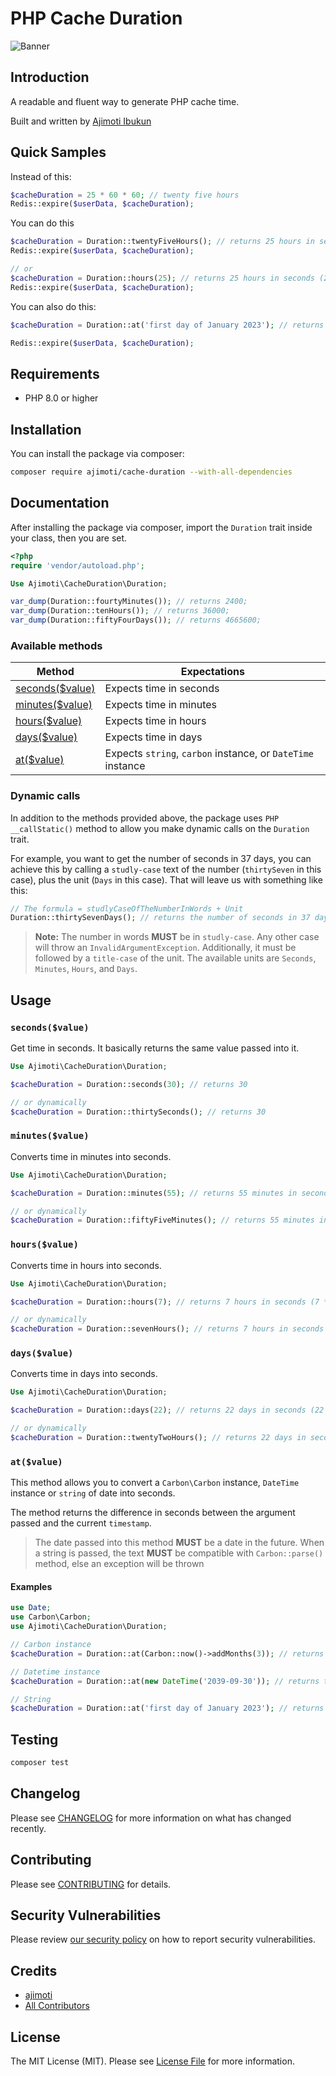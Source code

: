 # PHP Cache Duration
![Banner](https://banners.beyondco.de/Cache%20Duration%20Package.png?theme=dark&packageManager=composer+require&packageName=ajimoti%2Fcache-duration&pattern=charlieBrown&style=style_1&description=A+more+readable+way+to+get+time+in+seconds+while+caching&md=1&showWatermark=1&fontSize=100px&images=clock)

## Introduction
A readable and fluent way to generate PHP cache time.

Built and written by [Ajimoti Ibukun](https://www.linkedin.com/in/ibukun-ajimoti-3420a786/)

## Quick Samples
Instead of this:
```php
$cacheDuration = 25 * 60 * 60; // twenty five hours
Redis::expire($userData, $cacheDuration);
```

You can do this
```php
$cacheDuration = Duration::twentyFiveHours(); // returns 25 hours in seconds (25 * 60 * 60)
Redis::expire($userData, $cacheDuration);

// or
$cacheDuration = Duration::hours(25); // returns 25 hours in seconds (25 * 60 * 60)
Redis::expire($userData, $cacheDuration);
```

You can also do this:
```php
$cacheDuration = Duration::at('first day of January 2023'); // returns the time difference between the present time and the first of january 2023 in seconds

Redis::expire($userData, $cacheDuration);
```

## Requirements
- PHP 8.0 or higher

## Installation
You can install the package via composer:
```bash
composer require ajimoti/cache-duration --with-all-dependencies
```

## Documentation
After installing the package via composer, import the `Duration` trait inside your class, then you are set.
```php
<?php
require 'vendor/autoload.php';

Use Ajimoti\CacheDuration\Duration;

var_dump(Duration::fourtyMinutes()); // returns 2400;
var_dump(Duration::tenHours()); // returns 36000;
var_dump(Duration::fiftyFourDays()); // returns 4665600;
```

### Available methods
| Method      | Expectations | 
| ----------- | ----------- |
| [seconds($value)](#secondsvalue)  | Expects time in seconds  |
| [minutes($value)](#minutesvalue)   | Expects time in minutes  |
| [hours($value)](#hoursvalue)  | Expects time in hours  |
| [days($value)](#daysvalue) | Expects time in days  |
| [at($value)](#atvalue)  | Expects `string`, `carbon` instance, or `DateTime` instance  |

### Dynamic calls
In addition to the methods provided above, the package uses `PHP` `__callStatic()` method to allow you make dynamic calls on the `Duration` trait.

For example, you want to get the number of seconds in 37 days, you can achieve this by calling a `studly-case` text of the number (`thirtySeven` in this case), plus the unit (`Days` in this case). That will leave us with something like this:

```php
// The formula = studlyCaseOfTheNumberInWords + Unit
Duration::thirtySevenDays(); // returns the number of seconds in 37 days
```

> **Note:** The number in words **MUST** be in `studly-case`. Any other case will throw an `InvalidArgumentException`. Additionally, it must be followed by a `title-case` of the unit. The available units are `Seconds`, `Minutes`, `Hours`, and `Days`.


## Usage
### `seconds($value)`
Get time in seconds. It basically returns the same value passed into it.
```php
Use Ajimoti\CacheDuration\Duration;

$cacheDuration = Duration::seconds(30); // returns 30

// or dynamically
$cacheDuration = Duration::thirtySeconds(); // returns 30
```

### `minutes($value)`
Converts time in minutes into seconds.
```php
Use Ajimoti\CacheDuration\Duration;

$cacheDuration = Duration::minutes(55); // returns 55 minutes in seconds (55 * 60)

// or dynamically
$cacheDuration = Duration::fiftyFiveMinutes(); // returns 55 minutes in seconds (55 * 60)
```

### `hours($value)`
Converts time in hours into seconds.
```php
Use Ajimoti\CacheDuration\Duration;

$cacheDuration = Duration::hours(7); // returns 7 hours in seconds (7 * 60 * 60)

// or dynamically
$cacheDuration = Duration::sevenHours(); // returns 7 hours in seconds (7 * 60 * 60)
```

### `days($value)`
Converts time in days into seconds.
```php
Use Ajimoti\CacheDuration\Duration;

$cacheDuration = Duration::days(22); // returns 22 days in seconds (22 * 24 * 60 * 60)

// or dynamically
$cacheDuration = Duration::twentyTwoHours(); // returns 22 days in seconds (22 * 24 * 60 * 60)
```

### `at($value)`
This method allows you to convert a `Carbon\Carbon` instance, `DateTime` instance or  `string` of date into seconds. 

The method returns the difference in seconds between the argument passed and the current `timestamp`.

> The date passed into this method **MUST** be a date in the future. When a string is passed, the text **MUST** be compatible with `Carbon::parse()` method, else an exception will be thrown

#### Examples
```php
use Date;
use Carbon\Carbon;
use Ajimoti\CacheDuration\Duration;

// Carbon instance
$cacheDuration = Duration::at(Carbon::now()->addMonths(3)); // returns time in seconds between the present timestamp and three months time

// Datetime instance
$cacheDuration = Duration::at(new DateTime('2039-09-30')); // returns time in seconds between the present timestamp and the date passed (2039-09-30).

// String
$cacheDuration = Duration::at('first day of January 2023'); // returns time in seconds between the present timestamp and the first of January 2023.
```

## Testing

```bash
composer test
```

## Changelog

Please see [CHANGELOG](CHANGELOG.md) for more information on what has changed recently.

## Contributing

Please see [CONTRIBUTING](.github/CONTRIBUTING.md) for details.

## Security Vulnerabilities

Please review [our security policy](../../security/policy) on how to report security vulnerabilities.

## Credits

- [ajimoti](https://github.com/ajimoti)
- [All Contributors](../../contributors)

## License

The MIT License (MIT). Please see [License File](LICENSE.md) for more information.
